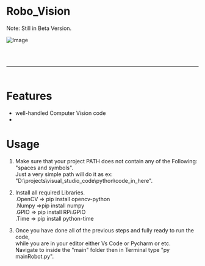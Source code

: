 # Robo_Vision
Note: Still in Beta Version.

![Image](https://user-images.githubusercontent.com/64253660/240931398-b128e9f5-534c-447c-8a65-834b3d4547c7.jpg)

<hr style="border-radius: 2%; margin-top: 60px; margin-bottom: 60px;" noshade="" size="20" width="100%">

# Features

-   well-handled Computer Vision code
- 

# Usage

1. Make sure that your project PATH does not contain any of the Following: "spaces and symbols".<br>
  Just a very simple path will do it as ex: "D:\projects\visual_studio_code\python\code_in_here".

2. Install all required Libraries.<br>
  .OpenCV => pip install opencv-python<br>
  .Numpy =>pip install numpy<br>
  .GPIO => pip install RPi.GPIO<br>
  .Time => pip install python-time<br>
  
3. Once you have done all of the previous steps and fully ready to run the code,<br>
  while you are in your editor either Vs Code or Pycharm or etc.<br>
  Navigate to inside the "main" folder then in Terminal type "py mainRobot.py".
